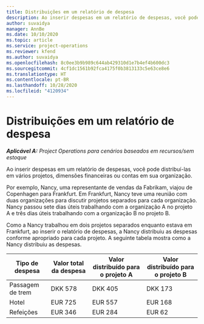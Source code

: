 ```yaml
---
title: Distribuições em um relatório de despesa
description: Ao inserir despesas em um relatório de despesas, você pode distribuí-las em vários projetos, entidades legais ou contas em sua organização.
author: suvaidya
manager: AnnBe
ms.date: 10/10/2020
ms.topic: article
ms.service: project-operations
ms.reviewer: kfend
ms.author: suvaidya
ms.openlocfilehash: 8c0ee3b9b989c644ab429310d1e7b4ef4b600dc3
ms.sourcegitcommit: 4cf1dc1561b92fca4175f0b3813133c5e63ce8e6
ms.translationtype: HT
ms.contentlocale: pt-BR
ms.lasthandoff: 10/28/2020
ms.locfileid: "4120934"
---
```

# <a name="distributions-on-an-expense-report"></a>Distribuições em um relatório de despesa

_**Aplicável A:** Project Operations para cenários baseados em recursos/sem estoque_

Ao inserir despesas em um relatório de despesas, você pode distribuí-las em vários projetos, dimensões financeiras ou contas em sua organização.

Por exemplo, Nancy, uma representante de vendas da Fabrikam, viajou de Copenhagen para Frankfurt. Em Frankfurt, Nancy teve uma reunião com duas organizações para discutir projetos separados para cada organização. Nancy passou sete dias úteis trabalhando com a organização A no projeto A e três dias úteis trabalhando com a organização B no projeto B.

Como a Nancy trabalhou em dois projetos separados enquanto estava em Frankfurt, ao inserir o relatório de despesas, a Nancy distribuiu as despesas conforme apropriado para cada projeto. A seguinte tabela mostra como a Nancy distribuiu as despesas.

| Tipo de despesa | Valor total da despesa | Valor distribuído para o projeto A | Valor distribuído para o projeto B |
|--------------|----------------------|---------------------------------|---------------------------------|
| Passagem de trem   | DKK 578              | DKK 405                         | DKK 173                         |
| Hotel        | EUR 725              | EUR 557                         | EUR 168                         |
| Refeições        | EUR 346              | EUR 284                         | EUR 62                          |
